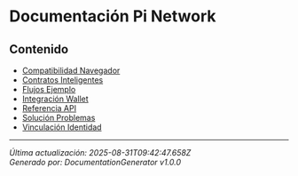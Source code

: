 # Documentación Pi Network

## Contenido

- [Compatibilidad Navegador](./compatibilidad-navegador.md)
- [Contratos Inteligentes](./contratos-inteligentes.md)
- [Flujos Ejemplo](./flujos-ejemplo.md)
- [Integración Wallet](./integracion-wallet.md)
- [Referencia API](./referencia-api.md)
- [Solución Problemas](./solucion-problemas.md)
- [Vinculación Identidad](./vinculacion-identidad.md)

---

*Última actualización: 2025-08-31T09:42:47.658Z*  
*Generado por: DocumentationGenerator v1.0.0*
